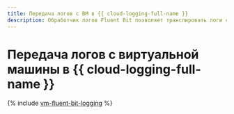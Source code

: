 ```yaml
---
title: Передача логов с ВМ в {{ cloud-logging-full-name }}
description: Обработчик логов Fluent Bit позволяет транслировать логи с виртуальных машин в сервис {{ cloud-logging-full-name }}. Для передачи логов используется модуль Fluent Bit plugin for {{ cloud-logging-full-name }}.
---
```


# Передача логов с виртуальной машины в {{ cloud-logging-full-name }}

{% include [vm-fluent-bit-logging](../../_tutorials/security/vm-fluent-bit-logging.md) %}